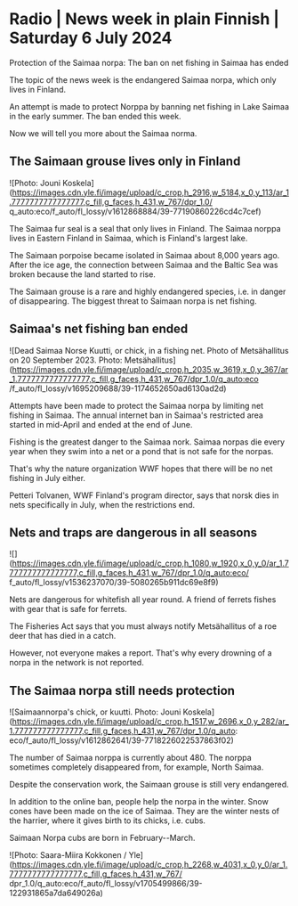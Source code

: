 # Radio \| News week in plain Finnish \| Saturday 6 July 2024

Protection of the Saimaa norpa: The ban on net fishing in Saimaa has ended

The topic of the news week is the endangered Saimaa norpa, which only lives in Finland.

An attempt is made to protect Norppa by banning net fishing in Lake Saimaa in the early summer. The ban ended this week.

Now we will tell you more about the Saimaa norma.

## The Saimaan grouse lives only in Finland

![Photo: Jouni Koskela](https://images.cdn.yle.fi/image/upload/c_crop,h_2916,w_5184,x_0,y_113/ar_1.7777777777777777,c_fill,g_faces,h_431,w_767/dpr_1.0/ q_auto:eco/f_auto/fl_lossy/v1612868884/39-77190860226cd4c7cef)

The Saimaa fur seal is a seal that only lives in Finland. The Saimaa norppa lives in Eastern Finland in Saimaa, which is Finland's largest lake.

The Saimaan porpoise became isolated in Saimaa about 8,000 years ago. After the ice age, the connection between Saimaa and the Baltic Sea was broken because the land started to rise.

The Saimaan grouse is a rare and highly endangered species, i.e. in danger of disappearing. The biggest threat to Saimaan norpa is net fishing.

## Saimaa's net fishing ban ended

![Dead Saimaa Norse Kuutti, or chick, in a fishing net. Photo of Metsähallitus on 20 September 2023. Photo: Metsähallitus](https://images.cdn.yle.fi/image/upload/c_crop,h_2035,w_3619,x_0,y_367/ar_1.7777777777777777,c_fill,g_faces,h_431,w_767/dpr_1.0/q_auto:eco /f_auto/fl_lossy/v1695209688/39-1174652650ad6130ad2d)

Attempts have been made to protect the Saimaa norpa by limiting net fishing in Saimaa. The annual internet ban in Saimaa's restricted area started in mid-April and ended at the end of June.

Fishing is the greatest danger to the Saimaa nork. Saimaa norpas die every year when they swim into a net or a pond that is not safe for the norpas.

That's why the nature organization WWF hopes that there will be no net fishing in July either.

Petteri Tolvanen, WWF Finland's program director, says that norsk dies in nets specifically in July, when the restrictions end.

## Nets and traps are dangerous in all seasons

![](https://images.cdn.yle.fi/image/upload/c_crop,h_1080,w_1920,x_0,y_0/ar_1.7777777777777777,c_fill,g_faces,h_431,w_767/dpr_1.0/q_auto:eco/ f_auto/fl_lossy/v1536237070/39-5080265b911dc69e8f9)

Nets are dangerous for whitefish all year round. A friend of ferrets fishes with gear that is safe for ferrets.

The Fisheries Act says that you must always notify Metsähallitus of a roe deer that has died in a catch.

However, not everyone makes a report. That's why every drowning of a norpa in the network is not reported.

## The Saimaa norpa still needs protection

![Saimaannorpa's chick, or kuutti. Photo: Jouni Koskela](https://images.cdn.yle.fi/image/upload/c_crop,h_1517,w_2696,x_0,y_282/ar_1.777777777777777,c_fill,g_faces,h_431,w_767/dpr_1.0/q_auto: eco/f_auto/fl_lossy/v1612862641/39-7718226022537863f02)

The number of Saimaa norppa is currently about 480. The norppa sometimes completely disappeared from, for example, North Saimaa.

Despite the conservation work, the Saimaan grouse is still very endangered.

In addition to the online ban, people help the norpa in the winter. Snow cones have been made on the ice of Saimaa. They are the winter nests of the harrier, where it gives birth to its chicks, i.e. cubs.

Saimaan Norpa cubs are born in February--March.

![Photo: Saara-Miira Kokkonen / Yle](https://images.cdn.yle.fi/image/upload/c_crop,h_2268,w_4031,x_0,y_0/ar_1.7777777777777777,c_fill,g_faces,h_431,w_767/ dpr_1.0/q_auto:eco/f_auto/fl_lossy/v1705499866/39-122931865a7da649026a)


